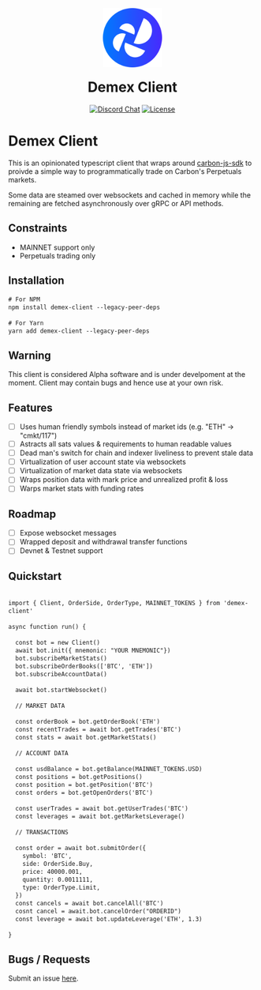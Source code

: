 <div align="center">
  <img height="120x" src="https://raw.githubusercontent.com/Switcheo/token-icons/main/demex/demex_color.png" />

  <h1 style="margin-top:20px;">Demex Client</h1>

  <p>
    <a href="https://discord.com/channels/738816874720133172/763588653116555294"><img alt="Discord Chat" src="https://img.shields.io/discord/738816874720133172?color=3e35ff" /></a>
    <a href="https://opensource.org/licenses/Apache-2.0"><img alt="License" src="https://img.shields.io/badge/License-Apache_2.0-3e35ff" /></a>
  </p>
</div>

# Demex Client

This is an opinionated typescript client that wraps around [carbon-js-sdk](https://github.com/Switcheo/carbon-js-sdk) to proivde a simple way to programmatically trade on Carbon's Perpetuals markets.

Some data are steamed over websockets and cached in memory while the remaining are fetched asynchronously over gRPC or API methods.

## Constraints

- MAINNET support only
- Perpetuals trading only

## Installation

```
# For NPM
npm install demex-client --legacy-peer-deps

# For Yarn
yarn add demex-client --legacy-peer-deps
```

## Warning

This client is considered Alpha software and is under develpoment at the moment. Client may contain bugs and hence use at your own risk.

## Features

- [ ] Uses human friendly symbols instead of market ids (e.g. "ETH" -> "cmkt/117")
- [ ] Astracts all sats values & requirements to human readable values
- [ ] Dead man's switch for chain and indexer liveliness to prevent stale data
- [ ] Virtualization of user account state via websockets
- [ ] Virtualization of market data state via websockets
- [ ] Wraps position data with mark price and unrealized profit & loss
- [ ] Warps market stats with funding rates

## Roadmap

- [ ] Expose websocket messages
- [ ] Wrapped deposit and withdrawal transfer functions
- [ ] Devnet & Testnet support

## Quickstart

```

import { Client, OrderSide, OrderType, MAINNET_TOKENS } from 'demex-client'

async function run() {

  const bot = new Client()
  await bot.init({ mnemonic: "YOUR MNEMONIC"})
  bot.subscribeMarketStats()
  bot.subscribeOrderBooks(['BTC', 'ETH'])
  bot.subscribeAccountData()

  await bot.startWebsocket()

  // MARKET DATA

  const orderBook = bot.getOrderBook('ETH')
  const recentTrades = await bot.getTrades('BTC')
  const stats = await bot.getMarketStats()

  // ACCOUNT DATA

  const usdBalance = bot.getBalance(MAINNET_TOKENS.USD)
  const positions = bot.getPositions()
  const position = bot.getPosition('BTC')
  const orders = bot.getOpenOrders('BTC')

  const userTrades = await bot.getUserTrades('BTC')
  const leverages = await bot.getMarketsLeverage()

  // TRANSACTIONS

  const order = await bot.submitOrder({
    symbol: 'BTC',
    side: OrderSide.Buy,
    price: 40000.001,
    quantity: 0.0011111,
    type: OrderType.Limit,
  })
  const cancels = await bot.cancelAll('BTC')
  cosnt cancel = await.bot.cancelOrder("ORDERID")
  const leverage = await bot.updateLeverage('ETH', 1.3)

}

```

## Bugs / Requests

Submit an issue [here](https://github.com/Switcheo/demex-client/issues).
